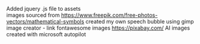 Added jquery .js file to assets
<br>
images sourced from https://www.freepik.com/free-photos-vectors/mathematical-symbols
created my own speech bubble using gimp image creator - link 
fontawesome images
https://pixabay.com/
AI images created with microsoft autopilot
